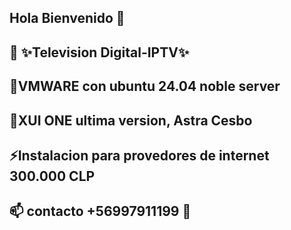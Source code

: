 ## Hola Bienvenido 👋
## 🔭 ✨Television Digital-IPTV✨
## 🌱VMWARE con ubuntu 24.04 noble server 
## 🤔XUI ONE ultima version, Astra Cesbo 
## ⚡Instalacion para provedores de internet 300.000 CLP 
## 📫 contacto +56997911199 👯
<!--
**GerardoSystem0o0/GerardoSystem0o0** 
